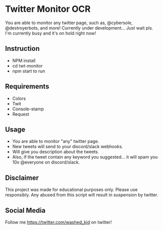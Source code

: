 # Twitter Monitor OCR

You are able to monitor any twitter page, such as, @cybersole, @destroyerbots, and more!
Currently under development... Just wait pls. I'm currently busy and it's on hold right now!

## Instruction

- NPM install
- cd twt-monitor
- npm start to run

## Requirements

- Colors
- Twit
- Console-stamp
- Request

## Usage

- You are able to monitor "any" twitter page.
- New tweets will send to your discord/slack webhooks.
- Will give you description about the tweets.
- Also, if the tweet contain any keyword you suggested... it will spam you 10x @everyone on discord/slack.

## Disclaimer

This project was made for educational purposes only. Please use responsibly. Any abused from this script will result in suspension by twitter.

## Social Media

Follow me https://twitter.com/washed_kid on twitter!
